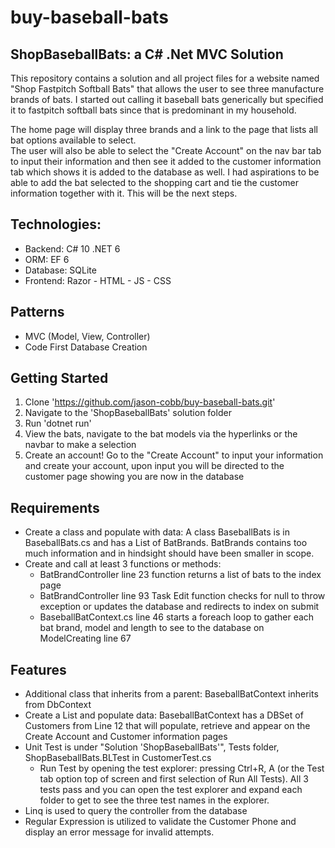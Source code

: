 # buy-baseball-bats
## ShopBaseballBats: a C# .Net MVC Solution
This repository contains a solution and all project files for a website named "Shop Fastpitch Softball Bats" that allows the user to see three manufacture brands of bats.  I started out calling it baseball bats generically but specified it to fastpitch softball bats since that is predominant in my household.

The home page will display three brands and a link to the page that lists all bat options available to select.  
The user will also be able to select the "Create Account" on the nav bar tab to input their information and then see it added to the customer information tab which shows it is added to the database as well.  I had aspirations to be able to add the bat selected to the shopping cart and tie the customer information together with it.  This will be the next steps.

## Technologies:
- Backend: C# 10 .NET 6
- ORM: EF 6
- Database: SQLite
- Frontend: Razor - HTML - JS - CSS

## Patterns
- MVC (Model, View, Controller)
- Code First Database Creation

## Getting Started
1. Clone 'https://github.com/jason-cobb/buy-baseball-bats.git'
2. Navigate to the 'ShopBaseballBats' solution folder
3. Run 'dotnet run'
4. View the bats, navigate to the bat models via the hyperlinks or the navbar to make a selection
5. Create an account! Go to the "Create Account" to input your information and create your account, upon input you will be directed to the customer page showing you are now in the database

## Requirements
- Create a class and populate with data: A class BaseballBats is in BaseballBats.cs and has a List of BatBrands. BatBrands contains too much information and in hindsight should have been smaller in scope.
- Create and call at least 3 functions or methods: 
  - BatBrandController line 23 function returns a list of bats to the index page
  - BatBrandController line 93 Task Edit function checks for null to throw exception or updates the database and redirects to index on submit
  - BaseballBatContext.cs line 46 starts a foreach loop to gather each bat brand, model and length to see to the database on ModelCreating line 67
 
 ## Features
 - Additional class that inherits from a parent: BaseballBatContext inherits from DbContext
 - Create a List and populate data: BaseballBatContext has a DBSet of Customers from Line 12 that will populate, retrieve and appear on the Create Account and Customer information pages
 - Unit Test is under "Solution 'ShopBaseballBats'", Tests folder, ShopBaseballBats.BLTest in CustomerTest.cs 
      - Run Test by opening the test explorer: pressing Ctrl+R, A (or the Test tab option top of screen and first selection of Run All Tests). All 3 tests pass and you can open the test explorer and expand each folder to get to see the three test names in the explorer.
 - Linq is used to query the controller from the database
 - Regular Expression is utilized to validate the Customer Phone and display an error message for invalid attempts.
 




